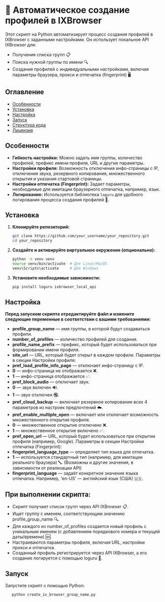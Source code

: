# 🚀 Автоматическое создание профилей в IXBrowser

Этот скрипт на Python автоматизирует процесс создания профилей в IXBrowser с заданными настройками. Он использует локальное API IXBrowser для:
- Получения списка групп 📋
- Поиска нужной группы по имени 🔍
- Создания профилей с индивидуальными настройками, включая параметры браузера, прокси и отпечатка (fingerprint) 🖥️

## Оглавление

- [Особенности](#особенности)
- [Установка](#установка)
- [Настройка](#настройка)
- [Запуск](#запуск)
- [Структура кода](#структура-кода)
- [Лицензия](#лицензия)

## Особенности

- **Гибкость настройки:** Можно задать имя группы, количество профилей, префикс имени профиля, URL и другие параметры.
- **Настройки профиля:** Возможность отключения инфо-страницы с IP, отключения звука, резервного копирования, множественного открытия и указания стартовой страницы.
- **Настройки отпечатка (Fingerprint):** Задает параметры, необходимые для имитации браузерного отпечатка, например, язык.
- **Логирование:** Используется библиотека `loguru` для удобного логирования процесса создания профилей 📜.

## Установка

1. **Клонируйте репозиторий:**

   ```bash
   git clone https://github.com/your_username/your_repository.git
   cd your_repository

2. **Создайте и активируйте виртуальное окружение (опционально):**

   ```bash
   python -m venv venv
   source venv/bin/activate  # Для Linux/MacOS
   venv\Scripts\activate     # Для Windows

3. **Установите необходимые зависимости:**

   ```bash
   pip install loguru ixbrowser_local_api

## Настройка
**Перед запуском скрипта отредактируйте файл и измените следующие переменные в соответствии с вашими требованиями:**

- **profile_group_name** — имя группы, в которой будут создаваться профили.
- **number_of_profiles** — количество профилей для создания.
- **profile_name_prefix** — префикс, который будет использоваться при формировании имени профиля.
- **site_url** — URL, который будет открыт в каждом профиле.
Параметры в секции Настройки профиля:
- **pref_load_profile_info_page** — отключает инфо-страницу с IP.
- **0** — инфо-страница не отображается ❌.
- **1** — инфо-страница отображается ✅.
- **pref_block_audio** — отключает звук.
- **0** — звук включен 🔊.
- **1** — звук отключен 🔇.
- **pref_cloud_backup** — включает резервное копирование всех 4 параметров из настроек предпочтений ☁️.
- **pref_enable_multiple_open** — включает или отключает возможность множественного открытия профиля.
- **0** — множественное открытие отключено ❌.
- **1** — множественное открытие включено ✅.
- **pref_open_url** — URL, который будет использоваться при открытии профиля (например, Google).
Параметры в секции Настройки отпечатка (Fingerprint):
- **fingerprint_language_type** — определяет тип языка для отпечатка.
- **1** — используется стандартный тип (например, для имитации реального браузера) 🔤.
(Возможны и другие значения, в зависимости от реализации API)
- **fingerprint_language** — задаёт конкретное значение языка отпечатка.
Например, 'en-US' — английский язык (США) 🇺🇸.

## При выполнении скрипта:

- Скрипт получает список групп через API IXBrowser 📋.
- Ищет группу с именем, соответствующим значению profile_group_name 🔍.
- Для каждого из number_of_profiles создается новый профиль с уникальным именем (с добавлением порядкового номера и текущей даты/времени) 🆕.
- Настраиваются параметры профиля, включая URL, настройки прокси и отпечатка.
- Созданный профиль регистрируется через API IXBrowser, а его создание логируется с помощью loguru 📜.

## Запуск
Запустите скрипт с помощью Python:

   ```bash
      python create_ix_browser_group_name.py
